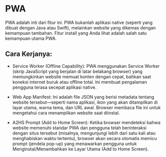# PWA
PWA adalah inti dari fitur ini. PWA bukanlah aplikasi native (seperti yang dibuat dengan Java atau Swift), melainkan website yang dikemas dengan kemampuan tambahan. Fitur install yang Anda lihat adalah salah satu kemampuan utama PWA.

## Cara Kerjanya:
- Service Worker (Offline Capability): PWA menggunakan Service Worker (skrip JavaScript yang berjalan di latar belakang browser) yang memungkinkan website memuat konten dengan cepat, bahkan saat koneksi internet buruk atau offline total. Ini membuat pengalaman pengguna terasa secepat aplikasi native.

- Web App Manifest: Ini adalah file JSON yang berisi metadata tentang website tersebut—seperti nama aplikasi, ikon yang akan ditampilkan di layar utama, warna tema, dan URL awal. Browser membaca file ini untuk mengetahui cara menampilkan website saat diinstal.

- A2HS Prompt (Add to Home Screen): Ketika browser mendeteksi bahwa website memenuhi standar PWA dan pengguna telah berinteraksi dengan situs tersebut (misalnya, mengunjungi lebih dari satu kali atau menghabiskan waktu tertentu), browser akan secara otomatis memicu prompt (jendela pop-up) yang menawarkan pengguna untuk Menginstal/Menambahkan ke Layar Utama (Add to Home Screen).